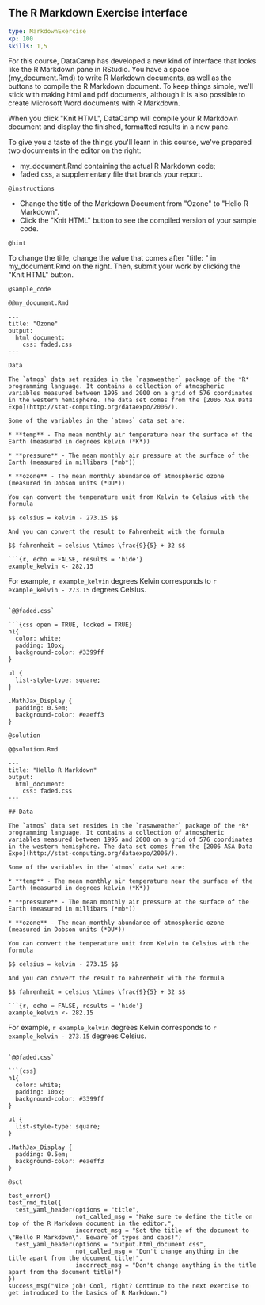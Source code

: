 ## The R Markdown Exercise interface

```yaml
type: MarkdownExercise 
xp: 100 
skills: 1,5
```

For this course, DataCamp has developed a new kind of interface that looks like the R Markdown pane in RStudio. You have a space (my_document.Rmd) to write R Markdown documents, as well as the buttons to compile the R Markdown document. To keep things simple, we'll stick with making html and pdf documents, although it is also possible to create Microsoft Word documents with R Markdown.

When you click "Knit HTML", DataCamp will compile your R Markdown document and display the finished, formatted results in a new pane.

To give you a taste of the things you'll learn in this course, we've prepared two documents in the editor on the right:

- my_document.Rmd containing the actual R Markdown code;
- faded.css, a supplementary file that brands your report.

`@instructions`

- Change the title of the Markdown Document from "Ozone" to "Hello R Markdown".
- Click the "Knit HTML" button to see the compiled version of your sample code.

`@hint`

To change the title, change the value that comes after "title: " in my_document.Rmd on the right. Then, submit your work by clicking the "Knit HTML" button.


`@sample_code`

`@@my_document.Rmd`

```{rmd open = TRUE}
---
title: "Ozone"
output:
  html_document:
    css: faded.css
---

Data

The `atmos` data set resides in the `nasaweather` package of the *R* programming language. It contains a collection of atmospheric variables measured between 1995 and 2000 on a grid of 576 coordinates in the western hemisphere. The data set comes from the [2006 ASA Data Expo](http://stat-computing.org/dataexpo/2006/).

Some of the variables in the `atmos` data set are:

* **temp** - The mean monthly air temperature near the surface of the Earth (measured in degrees kelvin (*K*))

* **pressure** - The mean monthly air pressure at the surface of the Earth (measured in millibars (*mb*))

* **ozone** - The mean monthly abundance of atmospheric ozone (measured in Dobson units (*DU*))

You can convert the temperature unit from Kelvin to Celsius with the formula

$$ celsius = kelvin - 273.15 $$

And you can convert the result to Fahrenheit with the formula

$$ fahrenheit = celsius \times \frac{9}{5} + 32 $$

```{r, echo = FALSE, results = 'hide'}
example_kelvin <- 282.15
```

For example, `r example_kelvin` degrees Kelvin corresponds to `r example_kelvin - 273.15` degrees Celsius.
```

`@@faded.css`

```{css open = TRUE, locked = TRUE}
h1{
  color: white;
  padding: 10px;
  background-color: #3399ff
}

ul {
  list-style-type: square;
}

.MathJax_Display {
  padding: 0.5em;
  background-color: #eaeff3
}
```


`@solution`

`@@solution.Rmd`

```{rmd}
---
title: "Hello R Markdown"
output:
  html_document:
    css: faded.css
---

## Data

The `atmos` data set resides in the `nasaweather` package of the *R* programming language. It contains a collection of atmospheric variables measured between 1995 and 2000 on a grid of 576 coordinates in the western hemisphere. The data set comes from the [2006 ASA Data Expo](http://stat-computing.org/dataexpo/2006/).

Some of the variables in the `atmos` data set are:

* **temp** - The mean monthly air temperature near the surface of the Earth (measured in degrees kelvin (*K*))

* **pressure** - The mean monthly air pressure at the surface of the Earth (measured in millibars (*mb*))

* **ozone** - The mean monthly abundance of atmospheric ozone (measured in Dobson units (*DU*))

You can convert the temperature unit from Kelvin to Celsius with the formula

$$ celsius = kelvin - 273.15 $$

And you can convert the result to Fahrenheit with the formula

$$ fahrenheit = celsius \times \frac{9}{5} + 32 $$

```{r, echo = FALSE, results = 'hide'}
example_kelvin <- 282.15
```

For example, `r example_kelvin` degrees Kelvin corresponds to `r example_kelvin - 273.15` degrees Celsius.
```

`@@faded.css`

```{css}
h1{
  color: white;
  padding: 10px;
  background-color: #3399ff
}

ul {
  list-style-type: square;
}

.MathJax_Display {
  padding: 0.5em;
  background-color: #eaeff3
}
```


`@sct`

```{r}
test_error()
test_rmd_file({
  test_yaml_header(options = "title",
                   not_called_msg = "Make sure to define the title on top of the R Markdown document in the editor.",
                   incorrect_msg = "Set the title of the document to \"Hello R Markdown\". Beware of typos and caps!")
  test_yaml_header(options = "output.html_document.css",
                   not_called_msg = "Don't change anything in the title apart from the document title!",
                   incorrect_msg = "Don't change anything in the title apart from the document title!")
})
success_msg("Nice job! Cool, right? Continue to the next exercise to get introduced to the basics of R Markdown.")
```
